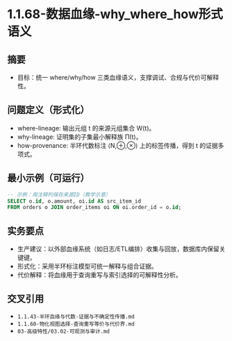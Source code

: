 ﻿# 1.1.68-数据血缘-why_where_how形式语义

## 摘要

- 目标：统一 where/why/how 三类血缘语义，支撑调试、合规与代价可解释性。

## 问题定义（形式化）

- where-lineage: 输出元组 t 的来源元组集合 W(t)。
- why-lineage: 证明集的子集最小解释族 Π(t)。
- how-provenance: 半环代数标注 ⟨N,⊕,⊗⟩ 上的标签传播，得到 t 的证据多项式。

## 最小示例（可运行）

```sql
-- 示例：用注释列保存来源ID（教学示意）
SELECT o.id, o.amount, oi.id AS src_item_id
FROM orders o JOIN order_items oi ON oi.order_id = o.id;
```

## 实务要点

- 生产建议：以外部血缘系统（如日志/ETL编排）收集与回放，数据库内保留关键键。
- 形式化：采用半环标注模型可统一解释与组合证据。
- 代价解释：将血缘用于查询重写与索引选择的可解释性分析。

## 交叉引用

- `1.1.43-半环血缘与代数-证据与不确定性传播.md`
- `1.1.60-物化视图选择-查询重写等价与代价界.md`
- `03-高级特性/03.02-可观测与审计.md`
